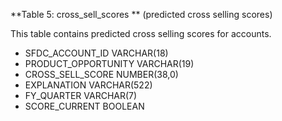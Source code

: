**Table 5: cross_sell_scores ** (predicted cross selling scores)

This table contains predicted cross selling scores for accounts.

- SFDC_ACCOUNT_ID	VARCHAR(18)
- PRODUCT_OPPORTUNITY	VARCHAR(19)
- CROSS_SELL_SCORE	NUMBER(38,0)
- EXPLANATION	VARCHAR(522)
- FY_QUARTER	VARCHAR(7)
- SCORE_CURRENT	BOOLEAN